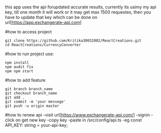 this app uses the api forupdated accurate results, currently its usimy my api key, till one month it will work or it may get max 1500 requestes, then you have to update that key  which can be done on url[https://app.exchangerate-api.com]

#how to access project
```
git clone https://github.com/Kritika30032002/ReactCreations.git
cd ReactCreations/CurrencyConverter
```

#how to run project use:
```
npm install
npm audit fix
npm npm start
```

#how to add feature
```
git branch branch_name
git checkout branch_name
git add .
git commit -m 'your messege'
git push -u origin master
```

#how to renew api
-visit url[https://www.exchangerate-api.com/]
-signin
-click on get new key
-copy key
-paste in /src/config/api.ts
-eg const API_KEY: string = your-api-key;
